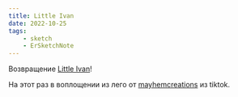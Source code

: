 ```yaml
---
title: Little Ivan
date: 2022-10-25
tags:
    - sketch
    - ErSketchNote
---
```


Возвращение [Little Ivan](/blog/posts/70/)!

На этот раз в воплощении из лего от [mayhemcreations](https://www.tiktok.com/@mayhemcreations) из tiktok.
